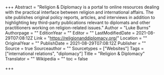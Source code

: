 +++
Abstract = "Religion & Diplomacy is a portal to online resources dealing with the practical interface between religion and international affairs. The site publishes original policy reports, articles, and interviews in addition to highlighting key third-party publications relevant to diplomats and other practitioners working on religion-related issues."
Author = "Luke Burns"
Authorpage = ""
EditionYear = ""
Editor = ""
LastModifiedDate = 2021-08-29T07:08:12Z
Link = "https://religionanddiplomacy.org/"
Location = ""
OriginalYear = ""
PublishDate = 2021-08-29T07:08:12Z
Publisher = ""
Source = true
Sourceauthor = ""
Sourcetypes = ["Websites"]
Tags = ["international relations", "diplomacy"]
Title = "Religion & Diplomacy"
Translator = ""
Wikipedia = ""
toc = false

+++
